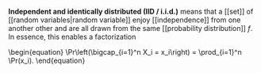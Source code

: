 **Independent and identically distributed (IID / i.i.d.)** means that a [[set]] of [[random variables|random variable]] enjoy [[independence]] from one another other and are all drawn from the same [[probability distribution]] $f$. In essence, this enables a factorization

\begin{equation}
\Pr\left(\bigcap_{i=1}^n X_i = x_i\right) = \prod_{i=1}^n \Pr(x_i).
\end{equation}
